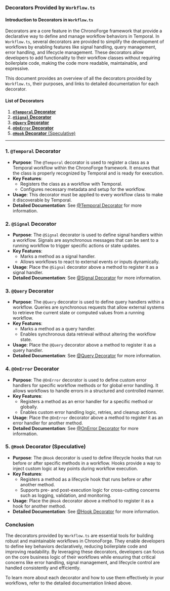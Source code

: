 ### **Decorators Provided by `Workflow.ts`**

#### **Introduction to Decorators in `Workflow.ts`**

Decorators are a core feature in the ChronoForge framework that provide a declarative way to define and manage workflow behaviors in Temporal. In `Workflow.ts`, several decorators are provided to simplify the development of workflows by enabling features like signal handling, query management, error handling, and lifecycle management. These decorators allow developers to add functionality to their workflow classes without requiring boilerplate code, making the code more readable, maintainable, and expressive.

This document provides an overview of all the decorators provided by `Workflow.ts`, their purposes, and links to detailed documentation for each decorator.

#### **List of Decorators**

1. [**`@Temporal` Decorator**](./temporal_decorator.md)
2. [**`@Signal` Decorator**](./signal_decorator.md)
3. [**`@Query` Decorator**](./query_decorator.md)
4. [**`@OnError` Decorator**](./error_handling.md)
5. [**`@Hook` Decorator** (Speculative)](./hook_decorator.md)

---

### **1. `@Temporal` Decorator**

- **Purpose**: The `@Temporal` decorator is used to register a class as a Temporal workflow within the ChronoForge framework. It ensures that the class is properly recognized by Temporal and is ready for execution.
- **Key Features**:
  - Registers the class as a workflow with Temporal.
  - Configures necessary metadata and setup for the workflow.
- **Usage**: This decorator must be applied to every workflow class to make it discoverable by Temporal.
- **Detailed Documentation**: See [@Temporal Decorator](./temporal_decorator.md) for more information.

### **2. `@Signal` Decorator**

- **Purpose**: The `@Signal` decorator is used to define signal handlers within a workflow. Signals are asynchronous messages that can be sent to a running workflow to trigger specific actions or state updates.
- **Key Features**:
  - Marks a method as a signal handler.
  - Allows workflows to react to external events or inputs dynamically.
- **Usage**: Place the `@Signal` decorator above a method to register it as a signal handler.
- **Detailed Documentation**: See [@Signal Decorator](./signal_decorator.md) for more information.

### **3. `@Query` Decorator**

- **Purpose**: The `@Query` decorator is used to define query handlers within a workflow. Queries are synchronous requests that allow external systems to retrieve the current state or computed values from a running workflow.
- **Key Features**:
  - Marks a method as a query handler.
  - Enables synchronous data retrieval without altering the workflow state.
- **Usage**: Place the `@Query` decorator above a method to register it as a query handler.
- **Detailed Documentation**: See [@Query Decorator](./query_decorator.md) for more information.

### **4. `@OnError` Decorator**

- **Purpose**: The `@OnError` decorator is used to define custom error handlers for specific workflow methods or for global error handling. It allows workflows to handle errors in a structured and controlled manner.
- **Key Features**:
  - Registers a method as an error handler for a specific method or globally.
  - Enables custom error handling logic, retries, and cleanup actions.
- **Usage**: Place the `@OnError` decorator above a method to register it as an error handler for another method.
- **Detailed Documentation**: See [@OnError Decorator](./error_handling.md) for more information.

### **5. `@Hook` Decorator** (Speculative)

- **Purpose**: The `@Hook` decorator is used to define lifecycle hooks that run before or after specific methods in a workflow. Hooks provide a way to inject custom logic at key points during workflow execution.
- **Key Features**:
  - Registers a method as a lifecycle hook that runs before or after another method.
  - Supports pre- and post-execution logic for cross-cutting concerns such as logging, validation, and monitoring.
- **Usage**: Place the `@Hook` decorator above a method to register it as a hook for another method.
- **Detailed Documentation**: See [@Hook Decorator](./hook_decorator.md) for more information.

### **Conclusion**

The decorators provided by `Workflow.ts` are essential tools for building robust and maintainable workflows in ChronoForge. They enable developers to define key behaviors declaratively, reducing boilerplate code and improving readability. By leveraging these decorators, developers can focus on the core business logic of their workflows while ensuring that critical concerns like error handling, signal management, and lifecycle control are handled consistently and efficiently.

To learn more about each decorator and how to use them effectively in your workflows, refer to the detailed documentation linked above.
